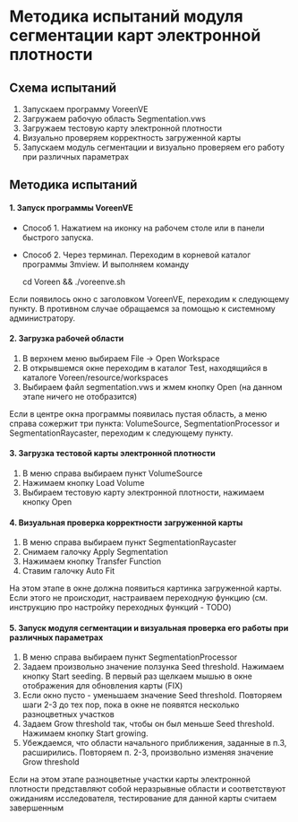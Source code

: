 Методика испытаний модуля сегментации карт электронной плотности
================================================================

Схема испытаний
---------------
1. Запускаем программу VoreenVE
2. Загружаем рабочую область Segmentation.vws
3. Загружаем тестовую карту электронной плотности
4. Визуально проверяем корректность загруженной карты
5. Запускаем модуль сегментации и визуально проверяем его работу при различных параметрах


Методика испытаний
------------------

#### 1. Запуск программы VoreenVE

* Способ 1. Нажатием на иконку на рабочем столе или в панели быстрого запуска.
* Способ 2. Через терминал. Переходим в корневой каталог программы 3mview. И выполняем команду

    cd Voreen && ./voreenve.sh

Если появилось окно с заголовком VoreenVE, переходим к следующему пункту. В противном случае обращаемся за помощью к системному администратору.

#### 2. Загрузка рабочей области

1. В верхнем меню выбираем File -> Open Workspace
2. В открывшемся окне переходим в каталог Test, находящийся в каталоге Voreen/resource/workspaces
3. Выбираем файл segmentation.vws и жмем кнопку Open (на данном этапе ничего не отобразится)

Если в центре окна программы появилась пустая область, а меню справа сожержит три пункта: VolumeSource, SegmentationProcessor и SegmentationRaycaster, переходим к следующему пункту.

#### 3. Загрузка тестовой карты электронной плотности

1. В меню справа выбираем пункт VolumeSource
2. Нажимаем кнопку Load Volume
3. Выбираем тестовую карту электронной плотности, нажимаем кнопку Open

#### 4. Визуальная проверка корректности загруженной карты

1. В меню справа выбираем пункт SegmentationRaycaster
2. Снимаем галочку Apply Segmentation
3. Нажимаем кнопку Transfer Function
4. Ставим галочку Auto Fit

На этом этапе в окне должна появиться картинка загруженной карты. Если этого не происходит, настраиваем переходную функцию (см. инструкцию про настройку переходных функций - TODO)

#### 5. Запуск модуля сегментации и визуальная проверка его работы при различных параметрах

1. В меню справа выбираем пункт SegmentationProcessor
2. Задаем произвольно значение ползунка Seed threshold. Нажимаем кнопку Start seeding. В первый раз щелкаем мышью в окне отображения для обновления карты (FIX)
3. Если окно пусто - уменьшаем значение Seed threshold. Повторяем шаги 2-3 до тех пор, пока в окне не появятся несколько разноцветных участков
4. Задаем Grow threshold так, чтобы он был меньше Seed threshold. Нажимаем кнопку Start growing.
5. Убеждаемся, что области начального приближения, заданные в п.3, расширились. Повторяем п. 2-3, произвольно изменяя значение Grow threshold
 
Если на этом этапе разноцветные участки карты электронной плотности представляют собой неразрывные области и соответствуют ожиданиям исследователя, тестирование для данной карты считаем завершенным
